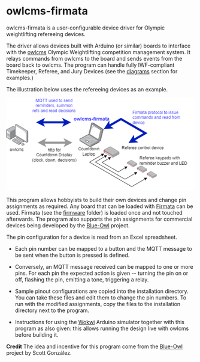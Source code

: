 # owlcms-firmata
owlcms-firmata is a user-configurable device driver for Olympic weightlifting refereeing devices. 

The driver allows devices built with Arduino (or similar) boards to interface with the [owlcms](https://owlcms.github.io/owlcms4-prerelease/#/index) Olympic Weightlifting competition management system.  It relays commands from owlcms to the board and sends events from the board back to owlcms.  The program can handle fully IWF-compliant Timekeeper, Referee, and Jury Devices (see the [diagrams](https://github.com/owlcms/owlcms-firmata/tree/main/diagrams) section for examples.)

The illustration below uses the refereeing devices as an example.

![overview](docs/img/overview.png)

This program allows hobbyists to build their own devices and change pin assignments as required.  Any board that can be loaded with  [Firmata](https://github.com/firmata/protocol) can be used. Firmata (see the [firmware](https://github.com/owlcms/owlcms-firmata/tree/main/firmware) folder) is loaded once and not touched afterwards.  The program also supports the pin assignments for commercial devices being developed by the [Blue-Owl](https://github.com/scottgonzalez/blue-owl) project.

The pin configuration for a device is read from an Excel spreadsheet.  

- Each pin number can be mapped to a button and the MQTT message to be sent when the button is pressed is defined.
- Conversely, an MQTT message received can be mapped to one or more pins.  For each pin the expected action is given -- turning the pin on or off, flashing the pin, emitting a tone, triggering a relay. 

- Sample pinout configurations are copied into the installation directory.  You can take these files and edit them to change the pin numbers.  To run with the modified assignments, copy the files to the installation directory next to the program.
- Instructions for using the [Wokwi](https://docs.wokwi.com) Arduino simulator together with this program as also given: this allows running the design live with owlcms before building it.

**Credit** The idea and incentive for this program come from the [Blue-Owl](https://github.com/scottgonzalez/blue-owl) project by Scott González.   
